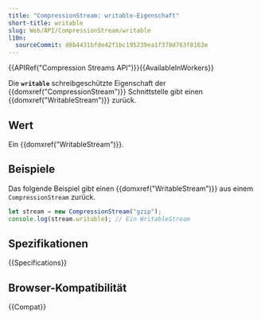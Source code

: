 ```yaml
---
title: "CompressionStream: writable-Eigenschaft"
short-title: writable
slug: Web/API/CompressionStream/writable
l10n:
  sourceCommit: d8b4431bfde42f1bc195239ea1f378d763f8163e
---
```


{{APIRef("Compression Streams API")}}{{AvailableInWorkers}}

Die **`writable`** schreibgeschützte Eigenschaft der {{domxref("CompressionStream")}} Schnittstelle gibt einen {{domxref("WritableStream")}} zurück.

## Wert

Ein {{domxref("WritableStream")}}.

## Beispiele

Das folgende Beispiel gibt einen {{domxref("WritableStream")}} aus einem `CompressionStream` zurück.

```js
let stream = new CompressionStream("gzip");
console.log(stream.writable); // Ein WritableStream
```

## Spezifikationen

{{Specifications}}

## Browser-Kompatibilität

{{Compat}}
